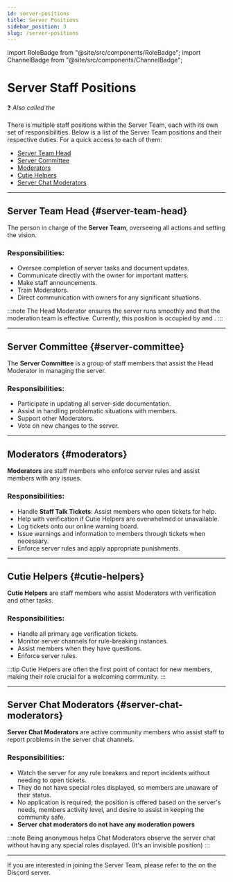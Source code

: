 ```yaml
---
id: server-positions
title: Server Positions
sidebar_position: 3
slug: /server-positions
---
```


import RoleBadge from "@site/src/components/RoleBadge";
import ChannelBadge from "@site/src/components/ChannelBadge";

# Server Staff Positions

❓ _Also called the <RoleBadge role="Server Breed" badgeIcon="" />_ <br/><br/>
There is multiple staff positions within the Server Team, each with its own set of responsibilities. Below is a list of the Server Team positions and their respective duties.
For a quick access to each of them:

- [Server Team Head](#server-team-head)
- [Server Committee](#server-committee)
- [Moderators](#moderators)
- [Cutie Helpers](#cutie-helpers)
- [Server Chat Moderators](#server-chat-moderators)

---

## Server Team Head <RoleBadge role="Head Moderator 🔰" badgeIcon="" color="#db1cb8" /> {#server-team-head}

The person in charge of the **Server Team**, overseeing all actions and setting the vision.

<h3> Responsibilities: </h3>

- Oversee completion of server tasks and document updates.
- Communicate directly with the owner for important matters.
- Make staff announcements.
- Train Moderators.
- Direct communication with owners for any significant situations.

:::note
The Head Moderator ensures the server runs smoothly and that the moderation team is effective.
Currently, this position is occupied by <RoleBadge role="Solii" color="#00B9ff" badgeIcon="" /> and <RoleBadge role="cdkinetic" color="#00B9ff" badgeIcon="" />.
:::

---

## Server Committee <RoleBadge role="Server Committee" badgeIcon="server_committee_role_icon.webp" color="#db1cb8" /> {#server-committee}

The **Server Committee** is a group of staff members that assist the Head Moderator in managing the server.

<h3> Responsibilities: </h3>

- Participate in updating all server-side documentation.
- Assist in handling problematic situations with members.
- Support other Moderators.
- Vote on new changes to the server.

---

## Moderators <RoleBadge role="Moderator" badgeIcon="moderator_role_icon.png" color="#e68027" /> {#moderators}

**Moderators** are staff members who enforce server rules and assist members with any issues.

<h3> Responsibilities: </h3>

- Handle **Staff Talk Tickets**: Assist members who open tickets for help.
- Help with verification if Cutie Helpers are overwhelmed or unavailable.
- Log tickets onto our online warning board.
- Issue warnings and information to members through tickets when necessary.
- Enforce server rules and apply appropriate punishments.

---

## Cutie Helpers <RoleBadge role="Cutie Helper" badgeIcon="cutie_helper_role_icon.png" color="#38c8e8" /> {#cutie-helpers}

**Cutie Helpers** are staff members who assist Moderators with verification and other tasks.

<h3> Responsibilities: </h3>

- Handle all primary age verification tickets.
- Monitor server channels for rule-breaking instances.
- Assist members when they have questions.
- Enforce server rules.

:::tip
Cutie Helpers are often the first point of contact for new members, making their role crucial for a welcoming community.
:::

---

## Server Chat Moderators {#server-chat-moderators}

**Server Chat Moderators** are active community members who assist staff to report problems in the server chat channels.

<h3> Responsibilities: </h3>

- Watch the server for any rule breakers and report incidents without needing to open tickets.
- They do not have special roles displayed, so members are unaware of their status.
- No application is required; the position is offered based on the server's needs, members activity level, and desire to assist in keeping the community safe.
- **Server chat moderators do not have any moderation powers**

:::note
Being anonymous helps Chat Moderators observe the server chat without having any special roles displayed. (It's an invisible position)
:::

---

If you are interested in joining the Server Team, please refer to the <ChannelBadge label="✨𝘚taff-𝘈pplications" link="https://discord.com/channels/734595073920204940/979983964813021205" /> on the Discord server.
